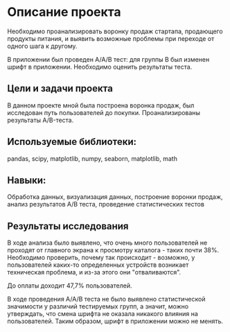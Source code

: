 # Описание проекта

Необходимо проанализировать воронку продаж стартапа, продающего продукты питания, и выявить возможные проблемы при переходе от одного шага к другому.

В приложении был проведен A/A/B тест: для группы В был изменен шрифт в приложении. Необходимо оценить результаты теста.

## Цели и задачи проекта

В данном проекте мной была построена воронка продаж, был исследован путь пользователей до покупки. Проанализированы результаты A/B-теста.

## Используемые библиотеки:

pandas, scipy, matplotlib, numpy, seaborn, matplotlib, math

## Навыки:

Обработка данных, визуализация данных, построение воронки продаж, анализ результатов А/В теста, проведение статистических тестов

## Результаты исследования

В ходе анализа было выявлено, что очень много пользователей не проходят от главного экрана к просмотру каталога - таких почти 38%. Необходимо проверить, почему так происходит - возможно, у пользователей каких-то определенных устройств возникает техническая проблема, и из-за этого они "отваливаются".

До оплаты доходит 47,7% пользователей.

В ходе проведения А/А/В теста не было выявлено статистической значимости у различий тестируемых групп, а значит, можно утверждать, что смена шрифта не оказала никакого влияния на пользователей. Таким образом, шрифт в приложении можно не менять.
